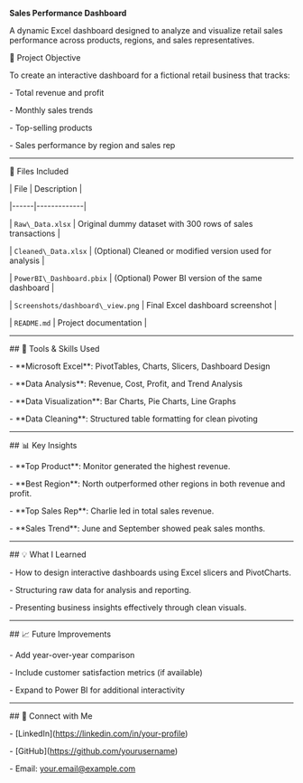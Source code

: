**Sales Performance Dashboard**



A dynamic Excel dashboard designed to analyze and visualize retail sales performance across products, regions, and sales representatives.





📌 Project Objective

To create an interactive dashboard for a fictional retail business that tracks:

\- Total revenue and profit

\- Monthly sales trends

\- Top-selling products

\- Sales performance by region and sales rep



---



📁 Files Included



| File | Description |

|------|-------------|

| `Raw\_Data.xlsx` | Original dummy dataset with 300 rows of sales transactions |

| `Cleaned\_Data.xlsx` | (Optional) Cleaned or modified version used for analysis |

| `PowerBI\_Dashboard.pbix` | (Optional) Power BI version of the same dashboard |

| `Screenshots/dashboard\_view.png` | Final Excel dashboard screenshot |

| `README.md` | Project documentation |



---



\## 🧠 Tools \& Skills Used

\- \*\*Microsoft Excel\*\*: PivotTables, Charts, Slicers, Dashboard Design

\- \*\*Data Analysis\*\*: Revenue, Cost, Profit, and Trend Analysis

\- \*\*Data Visualization\*\*: Bar Charts, Pie Charts, Line Graphs

\- \*\*Data Cleaning\*\*: Structured table formatting for clean pivoting



---



\## 📊 Key Insights

\- \*\*Top Product\*\*: Monitor generated the highest revenue.

\- \*\*Best Region\*\*: North outperformed other regions in both revenue and profit.

\- \*\*Top Sales Rep\*\*: Charlie led in total sales revenue.

\- \*\*Sales Trend\*\*: June and September showed peak sales months.



---



\## 💡 What I Learned

\- How to design interactive dashboards using Excel slicers and PivotCharts.

\- Structuring raw data for analysis and reporting.

\- Presenting business insights effectively through clean visuals.



---



\## 📈 Future Improvements

\- Add year-over-year comparison

\- Include customer satisfaction metrics (if available)

\- Expand to Power BI for additional interactivity



---



\## 🔗 Connect with Me

\- \[LinkedIn](https://linkedin.com/in/your-profile)  

\- \[GitHub](https://github.com/yourusername)  

\- Email: your.email@example.com



